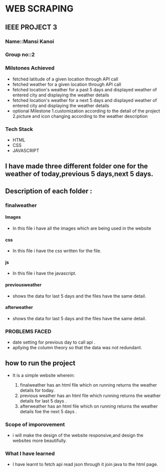 # WEB SCRAPING

## IEEE PROJECT 3

### Name::**Mansi Kanoi**

### Group no::2

### Milstones Achieved

- fetched latitude of a given location through API call
- fetched weather for a given location through API call
- fetched location's weather for a past 5 days and displayed weather of entered city and displaying the weather details
- fetched location's weather for a next 5 days and displayed weather of entered city and displaying the weather details
- optional Milestone
  1.customization according to the detail of the project
  2.picture and icon changing according to the weather description

### Tech Stack

- HTML
- CSS
- JAVASCRIPT

## I have made three different folder one for the weather of today,previous 5 days,next 5 days.

## Description of each folder :

### finalweather

#### Images

- In this file i have all the images which are being used in the website

#### css

- In this file i have the css written for the file.

#### js

- In this file i have the javascript.

#### previousweather

- shows the data for last 5 days and the files have the same detail.

#### afterweather

- shows the data for last 5 days and the files have the same detail.

### PROBLEMS FACED

- date setting for previous day to call api .
- apllying the column theory so that the data was not redundant.

## how to run the project

- It is a simple website wherein:

  1.  finalweather has an html file which on running returns the weather details for today.
  2.  previous weather has an html file which running returns the weather details for last 5 days .
  3.  afterweather has an html file which on running returns the weather details foe the next 5 days .

### Scope of imporovement

- i will make the design of the website responsive,and design the websites more beautifully.

### What I have learned

- I have learnt to fetch api read json through it join java to the html page.
